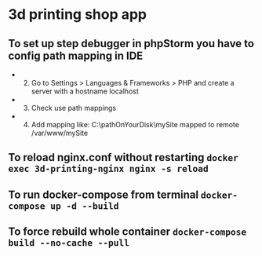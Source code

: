 # 3d printing shop app


## To set up step debugger in phpStorm you have to config path mapping in IDE
 - 2. Go to Settings > Languages & Frameworks > PHP and create a server with a hostname localhost
 - 3. Check use path mappings
 - 4. Add mapping like: C:\pathOnYourDisk\mySite mapped to remote /var/www/mySite

## To reload nginx.conf without restarting ```docker exec 3d-printing-nginx nginx -s reload```
## To run docker-compose from terminal ```docker-compose up -d --build```
## To force rebuild whole container ```docker-compose build --no-cache --pull```